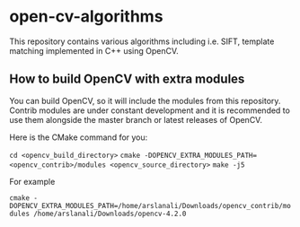 # open-cv-algorithms
This repository contains various algorithms including i.e. SIFT, template matching implemented in C++ using OpenCV.



## How to build OpenCV with extra modules

You can build OpenCV, so it will include the modules from this repository. Contrib modules are under constant development and it is recommended to use them alongside the master branch or latest releases of OpenCV.

Here is the CMake command for you:

`cd <opencv_build_directory>`
`cmake -DOPENCV_EXTRA_MODULES_PATH=<opencv_contrib>/modules <opencv_source_directory>`
`make -j5`

For example

`cmake -DOPENCV_EXTRA_MODULES_PATH=/home/arslanali/Downloads/opencv_contrib/modules /home/arslanali/Downloads/opencv-4.2.0`
